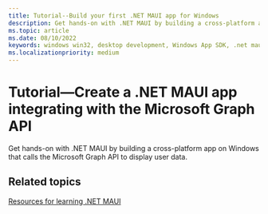 ```yaml
---
title: Tutorial--Build your first .NET MAUI app for Windows
description: Get hands-on with .NET MAUI by building a cross-platform app on Windows that calls the Microsoft Graph API to display user data.
ms.topic: article
ms.date: 08/10/2022
keywords: windows win32, desktop development, Windows App SDK, .net maui
ms.localizationpriority: medium
---
```


# Tutorial&mdash;Create a .NET MAUI app integrating with the Microsoft Graph API

Get hands-on with .NET MAUI by building a cross-platform app on Windows that calls the Microsoft Graph API to display user data.

## Related topics

[Resources for learning .NET MAUI](/dotnet/maui/get-started/resources)
